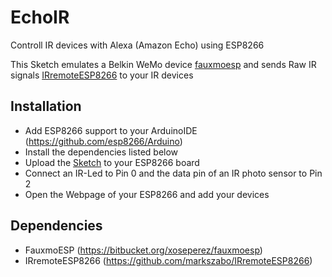 # EchoIR
Controll IR devices with Alexa (Amazon Echo) using ESP8266   

This Sketch emulates a Belkin WeMo device [fauxmoesp](https://bitbucket.org/xoseperez/fauxmoesp) 
and sends Raw IR signals [IRremoteESP8266](https://github.com/markszabo/IRremoteESP8266) to your IR devices

## Installation
- Add ESP8266 support to your ArduinoIDE (https://github.com/esp8266/Arduino)
- Install the dependencies listed below
- Upload the [Sketch](https://github.com/Lucaber/EchoIR/blob/master/EchoIR/EchoIR.ino) to your ESP8266 board
- Connect an IR-Led to Pin 0 and the data pin of an IR photo sensor to Pin 2
- Open the Webpage of your ESP8266 and add your devices

## Dependencies
- FauxmoESP (https://bitbucket.org/xoseperez/fauxmoesp)
- IRremoteESP8266 (https://github.com/markszabo/IRremoteESP8266)
